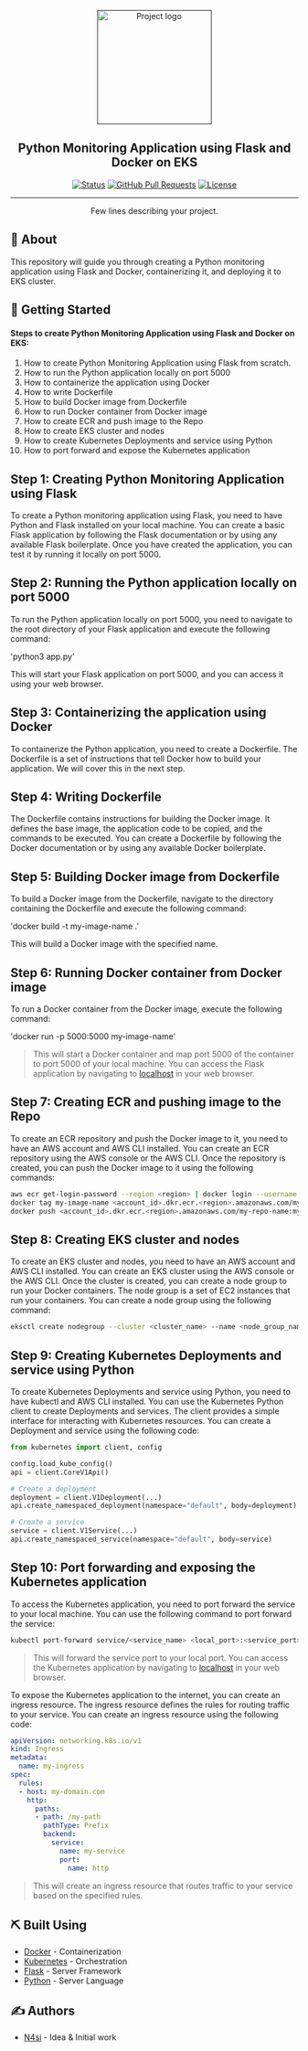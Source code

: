 <p align="center">
  <a href="" rel="noopener">
 <img width=200px height=200px src="https://user-images.githubusercontent.com/54627871/233831827-d5fd348e-9736-4487-80ee-bd4dd3fb98c9.png" alt="Project logo"></a>
</p>

<h2 align="center">Python Monitoring Application using Flask and Docker on EKS</h2>

<div align="center">

[![Status](https://img.shields.io/badge/status-active-success.svg)]()
[![GitHub Pull Requests](https://img.shields.io/github/issues-pr/kylelobo/The-Documentation-Compendium.svg)](https://github.com/kylelobo/The-Documentation-Compendium/pulls)
[![License](https://img.shields.io/badge/license-MIT-blue.svg)](/LICENSE)

</div>

---

<p align="center"> Few lines describing your project.
    <br> 
</p>



## 🧐 About 

This repository will guide you through creating a Python monitoring application using Flask and Docker, containerizing it, and deploying it to EKS cluster. 

## 🏁 Getting Started <a name = "getting_started"></a>

#### Steps to create Python Monitoring Application using Flask and Docker on EKS:

<ol>
  <li>How to create Python Monitoring Application using Flask from scratch.</li>
  <li>How to run the Python application locally on port 5000</li>
  <li>How to containerize the application using Docker</li>
  <li>How to write Dockerfile</li>
  <li>How to build Docker image from Dockerfile</li>
  <li>How to run Docker container from Docker image</li>
  <li>How to create ECR and push image to the Repo</li>
  <li>How to create EKS cluster and nodes</li>
  <li>How to create Kubernetes Deployments and service using Python</li>
  <li>How to port forward and expose the Kubernetes application</li>
</ol>


## Step 1: Creating Python Monitoring Application using Flask

To create a Python monitoring application using Flask, you need to have Python and Flask installed on your local machine. You can create a basic Flask application by following the Flask documentation or by using any available Flask boilerplate. Once you have created the application, you can test it by running it locally on port 5000.

## Step 2: Running the Python application locally on port 5000

To run the Python application locally on port 5000, you need to navigate to the root directory of your Flask application and execute the following command:

'python3 app.py'

This will start your Flask application on port 5000, and you can access it using your web browser.

## Step 3: Containerizing the application using Docker

To containerize the Python application, you need to create a Dockerfile. The Dockerfile is a set of instructions that tell Docker how to build your application. We will cover this in the next step.

## Step 4: Writing Dockerfile

The Dockerfile contains instructions for building the Docker image. It defines the base image, the application code to be copied, and the commands to be executed. You can create a Dockerfile by following the Docker documentation or by using any available Docker boilerplate.

## Step 5: Building Docker image from Dockerfile

To build a Docker image from the Dockerfile, navigate to the directory containing the Dockerfile and execute the following command:

'docker build -t my-image-name .'

This will build a Docker image with the specified name.

## Step 6: Running Docker container from Docker image

To run a Docker container from the Docker image, execute the following command:

'docker run -p 5000:5000 my-image-name'

> This will start a Docker container and map port 5000 of the container to port 5000 of  your local machine. You can access the Flask application by navigating to [localhost](http://localhost:5000) in your web browser.

## Step 7: Creating ECR and pushing image to the Repo

To create an ECR repository and push the Docker image to it, you need to have an AWS account and AWS CLI installed. You can create an ECR repository using the AWS console or the AWS CLI. Once the repository is created, you can push the Docker image to it using the following commands:

```bash
aws ecr get-login-password --region <region> | docker login --username AWS --password-stdin <account_id>.dkr.ecr.<region>.amazonaws.com
docker tag my-image-name <account_id>.dkr.ecr.<region>.amazonaws.com/my-repo-name:my-tag
docker push <account_id>.dkr.ecr.<region>.amazonaws.com/my-repo-name:my-tag 
```

## Step 8: Creating EKS cluster and nodes

To create an EKS cluster and nodes, you need to have an AWS account and AWS CLI installed. You can create an EKS cluster using the AWS console or the AWS CLI. Once the cluster is created, you can create a node group to run your Docker containers. The node group is a set of EC2 instances that run your containers. You can create a node group using the following command:

```bash
eksctl create nodegroup --cluster <cluster_name> --name <node_group_name> --instance-types <instance_types> --node-labels "nodegroup=<node_group_name>" --node-ami <node_ami_id> --nodes <number_of_nodes> --asg-access
```

## Step 9: Creating Kubernetes Deployments and service using Python

To create Kubernetes Deployments and service using Python, you need to have kubectl and AWS CLI installed. You can use the Kubernetes Python client to create Deployments and services. The client provides a simple interface for interacting with Kubernetes resources. You can create a Deployment and service using the following code:

```python
from kubernetes import client, config

config.load_kube_config()
api = client.CoreV1Api()

# Create a deployment
deployment = client.V1Deployment(...)
api.create_namespaced_deployment(namespace="default", body=deployment)

# Create a service
service = client.V1Service(...)
api.create_namespaced_service(namespace="default", body=service)

```

## Step 10: Port forwarding and exposing the Kubernetes application

To access the Kubernetes application, you need to port forward the service to your local machine. You can use the following command to port forward the service:

```bash
kubectl port-forward service/<service_name> <local_port>:<service_port>
```

> This will forward the service port to your local port. You can access the Kubernetes application by navigating to [localhost](http://localhost:5000) in your web browser.

To expose the Kubernetes application to the internet, you can create an ingress resource. The ingress resource defines the rules for routing traffic to your service. You can create an ingress resource using the following code:

```yaml
apiVersion: networking.k8s.io/v1
kind: Ingress
metadata:
  name: my-ingress
spec:
  rules:
  - host: my-domain.com
    http:
      paths:
      - path: /my-path
        pathType: Prefix
        backend:
          service:
            name: my-service
            port:
              name: http
```

>This will create an ingress resource that routes traffic to your service based on the specified rules.



## ⛏️ Built Using <a name = "built_using"></a>

- [Docker](https://www.docker.com/) - Containerization
- [Kubernetes](https://kubernetes.io/) - Orchestration
- [Flask](https://flask.palletsprojects.com/en/1.1.x/) - Server Framework
- [Python](https://www.python.org/) - Server Language

## ✍️ Authors <a name = "authors"></a>

- [N4si](https://github.com/N4si) - Idea & Initial work

